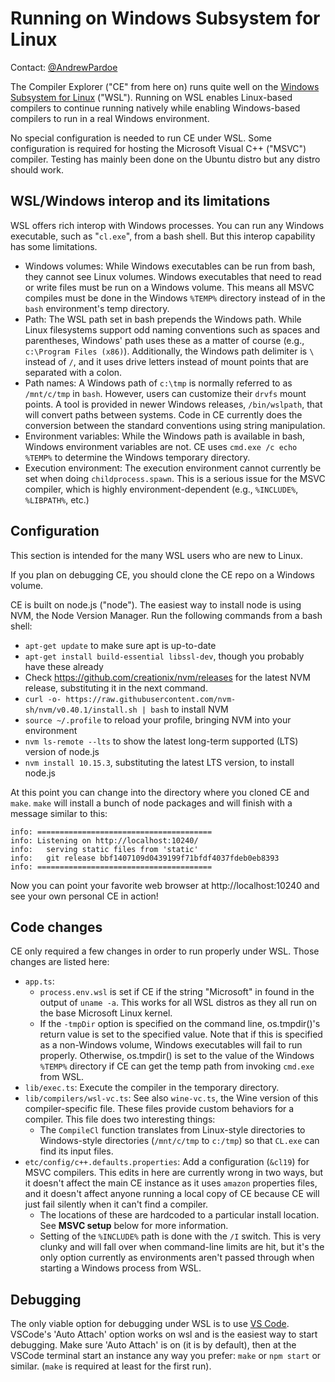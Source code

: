 # Running on Windows Subsystem for Linux

Contact: [@AndrewPardoe](https://github.com/AndrewPardoe)

The Compiler Explorer ("CE" from here on) runs quite well on the
[Windows Subsystem for Linux](https://docs.microsoft.com/en-us/windows/wsl/faq) ("WSL"). Running on WSL enables
Linux-based compilers to continue running natively while enabling Windows-based compilers to run in a real Windows
environment.

No special configuration is needed to run CE under WSL. Some configuration is required for hosting the Microsoft Visual
C++ ("MSVC") compiler. Testing has mainly been done on the Ubuntu distro but any distro should work.

## WSL/Windows interop and its limitations

WSL offers rich interop with Windows processes. You can run any Windows executable, such as "`cl.exe`", from a bash
shell. But this interop capability has some limitations.

- Windows volumes: While Windows executables can be run from bash, they cannot see Linux volumes. Windows executables
  that need to read or write files must be run on a Windows volume. This means all MSVC compiles must be done in the
  Windows `%TEMP%` directory instead of in the `bash` environment's temp directory.
- Path: The WSL path set in bash prepends the Windows path. While Linux filesystems support odd naming conventions such
  as spaces and parentheses, Windows' path uses these as a matter of course (e.g., `c:\Program Files (x86)`).
  Additionally, the Windows path delimiter is `\` instead of `/`, and it uses drive letters instead of mount points that
  are separated with a colon.
- Path names: A Windows path of `c:\tmp` is normally referred to as `/mnt/c/tmp` in `bash`. However, users can customize
  their `drvfs` mount points. A tool is provided in newer Windows releases, `/bin/wslpath`, that will convert paths
  between systems. Code in CE currently does the conversion between the standard conventions using string manipulation.
- Environment variables: While the Windows path is available in bash, Windows environment variables are not. CE uses
  `cmd.exe /c echo %TEMP%` to determine the Windows temporary directory.
- Execution environment: The execution environment cannot currently be set when doing `childprocess.spawn`. This is a
  serious issue for the MSVC compiler, which is highly environment-dependent (e.g., `%INCLUDE%`, `%LIBPATH%`, etc.)

## Configuration

This section is intended for the many WSL users who are new to Linux.

If you plan on debugging CE, you should clone the CE repo on a Windows volume.

CE is built on node.js ("node"). The easiest way to install node is using NVM, the Node Version Manager. Run the
following commands from a bash shell:

- `apt-get update` to make sure apt is up-to-date
- `apt-get install build-essential libssl-dev`, though you probably have these already
- Check https://github.com/creationix/nvm/releases for the latest NVM release, substituting it in the next command.
- `curl -o- https://raw.githubusercontent.com/nvm-sh/nvm/v0.40.1/install.sh | bash` to install NVM
- `source ~/.profile` to reload your profile, bringing NVM into your environment
- `nvm ls-remote --lts` to show the latest long-term supported (LTS) version of node.js
- `nvm install 10.15.3`, substituting the latest LTS version, to install node.js

At this point you can change into the directory where you cloned CE and `make`. `make` will install a bunch of node
packages and will finish with a message similar to this:

```
info: =======================================
info: Listening on http://localhost:10240/
info:   serving static files from 'static'
info:   git release bbf1407109d0439199f71bfdf4037fdeb0eb8393
info: =======================================
```

Now you can point your favorite web browser at http://localhost:10240 and see your own personal CE in action!

## Code changes

CE only required a few changes in order to run properly under WSL. Those changes are listed here:

- `app.ts`:
  - `process.env.wsl` is set if CE if the string "Microsoft" in found in the output of `uname -a`. This works for all
    WSL distros as they all run on the base Microsoft Linux kernel.
  - If the `-tmpDir` option is specified on the command line, os.tmpdir()'s return value is set to the specified value.
    Note that if this is specified as a non-Windows volume, Windows executables will fail to run properly. Otherwise,
    os.tmpdir() is set to the value of the Windows `%TEMP%` directory if CE can get the temp path from invoking
    `cmd.exe` from WSL.
- `lib/exec.ts`: Execute the compiler in the temporary directory.
- `lib/compilers/wsl-vc.ts`: See also `wine-vc.ts`, the Wine version of this compiler-specific file. These files provide
  custom behaviors for a compiler. This file does two interesting things:
  - The `CompileCl` function translates from Linux-style directories to Windows-style directories (`/mnt/c/tmp` to
    `c:/tmp`) so that `CL.exe` can find its input files.
- `etc/config/c++.defaults.properties`: Add a configuration (`&cl19`) for MSVC compilers. This edits in here are
  currently wrong in two ways, but it doesn't affect the main CE instance as it uses `amazon` properties files, and it
  doesn't affect anyone running a local copy of CE because CE will just fail silently when it can't find a compiler.
  - The locations of these are hardcoded to a particular install location. See **MSVC setup** below for more
    information.
  - Setting of the `%INCLUDE%` path is done with the `/I` switch. This is very clunky and will fall over when
    command-line limits are hit, but it's the only option currently as environments aren't passed through when starting
    a Windows process from WSL.

## Debugging

The only viable option for debugging under WSL is to use [VS Code](https://code.visualstudio.com). VSCode's 'Auto
Attach' option works on wsl and is the easiest way to start debugging. Make sure 'Auto Attach' is on (it is by default),
then at the VSCode terminal start an instance any way you prefer: `make` or `npm start` or similar. (`make` is required
at least for the first run).
